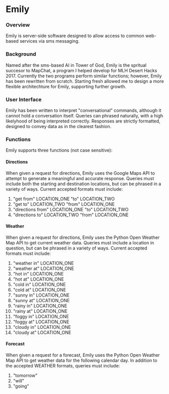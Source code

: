 # Emily

### Overview
Emily is server-side software designed to allow access to common web-based services via sms messaging.

### Background
Named after the sms-based AI in Tower of God, Emily is the spritual succesor to MapChat, a program I helped develop for MLH Desert Hacks 2017. Currently the two programs perform similar functions; however, Emily has been rewritten from scratch. Starting fresh allowed me to design a more flexible architechture for Emily, supporting further growth.

### User Interface
Emily has been written to interpret "conversational" commands, although it cannot hold a conversation itself. Queries can phrased naturally, with a high likelyhood of being interpreted correctly. Responses are strictly formatted, designed to convey data as in the clearest fashion.


### Functions
Emily supports three functions (not case sensitive):

#### Directions
When given a request for directions, Emily uses the Google Maps API to attempt to generate a meaningful and accurate response. Queries must include both the starting and destination locations, but can be phrased in a variety of ways. Current accepted formats must include:
1. "get from" LOCATION_ONE "to" LOCATION_TWO
2. "get to" LOCATION_TWO "from" LOCATION_ONE
3. "directions from" LOCATION_ONE "to" LOCATION_TWO
4. "directions to" LOCATION_TWO "from" LOCATION_ONE

#### Weather
When given a request for directions, Emily uses the Python Open Weather Map API to get current weather data. Queries must include a location in question, but can be phrased in a variety of ways. Current accepted formats must include:
1. "weather in" LOCATION_ONE
2. "weather at" LOCATION_ONE
3. "hot in" LOCATION_ONE
4. "hot at" LOCATION_ONE
5. "cold in" LOCATION_ONE
6. "cold at" LOCATION_ONE
7. "sunny in" LOCATION_ONE
8. "sunny at" LOCATION_ONE
9. "rainy in" LOCATION_ONE
10. "rainy at" LOCATION_ONE
11. "foggy in" LOCATION_ONE
12. "foggy at" LOCATION_ONE
13. "cloudy in" LOCATION_ONE
14. "cloudy at" LOCATION_ONE

#### Forecast
When given a request for a forecast, Emily uses the Python Open Weather Map API to get weather data for the following calendar day. In addition to the accepted WEATHER formats, queries must include:
1. "tomorrow"
2. "will"
3. "going"
